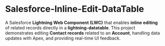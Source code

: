 # Salesforce-Inline-Edit-DataTable
A Salesforce **Lightning Web Component (LWC)** that enables **inline editing** of related records directly in a **lightning-datatable**. This project demonstrates editing **Contact records** related to an **Account**, handling data updates with Apex, and providing real-time UI feedback.  
